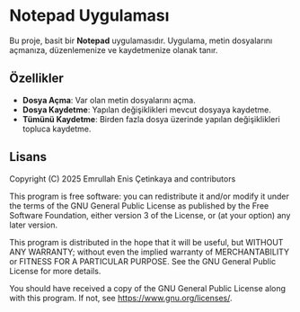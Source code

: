 # Notepad Uygulaması

Bu proje, basit bir **Notepad** uygulamasıdır. Uygulama, metin dosyalarını açmanıza, düzenlemenize ve kaydetmenize olanak tanır.

## Özellikler

- **Dosya Açma**: Var olan metin dosyalarını açma.
- **Dosya Kaydetme**: Yapılan değişiklikleri mevcut dosyaya kaydetme.
- **Tümünü Kaydetme**: Birden fazla dosya üzerinde yapılan değişiklikleri topluca kaydetme.

## Lisans

Copyright (C) 2025 Emrullah Enis Çetinkaya and contributors

This program is free software: you can redistribute it and/or modify it under the terms of the GNU General Public License as published by the Free Software Foundation, either version 3 of the License, or (at your option) any later version.

This program is distributed in the hope that it will be useful, but WITHOUT ANY WARRANTY; without even the implied warranty of MERCHANTABILITY or FITNESS FOR A PARTICULAR PURPOSE. See the GNU General Public License for more details.

You should have received a copy of the GNU General Public License along with this program. If not, see <https://www.gnu.org/licenses/>.
